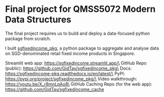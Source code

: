# Final project for QMSS5072 Modern Data Structures
The final project requires us to build and deploy a data-focused python package from scratch.

I built [sgfixedincome_pkg](https://github.com/GidTay/sgfixedincome_pkg), a python package to aggregate and analyse data on SGD-denominated retail fixed income products in Singapore.

Streamlit web app: https://sgfixedincome.streamlit.app/\
GitHub Repo (public): https://github.com/GidTay/sgfixedincome_pkg\
Docs: https://sgfixedincome-pkg.readthedocs.io/en/latest/\
PyPI: https://pypi.org/project/sgfixedincome_pkg/\
Video walkthrough: https://youtu.be/X_r8mnLpAo8\
GitHub Caching Repo (for the web app): https://github.com/GidTay/sgfixedincome_cache